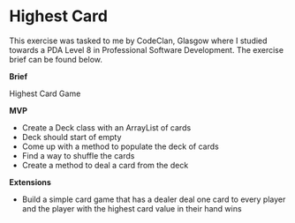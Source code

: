 # Highest Card

This exercise was tasked to me by CodeClan, Glasgow where I studied towards a PDA Level 8 in Professional Software Development. The exercise brief can be found below.

**Brief**

Highest Card Game

**MVP**

- Create a Deck class with an ArrayList of cards
- Deck should start of empty
- Come up with a method to populate the deck of cards
- Find a way to shuffle the cards
- Create a method to deal a card from the deck

**Extensions**

- Build a simple card game that has a dealer deal one card to every player and the player with the highest card value in their hand wins
